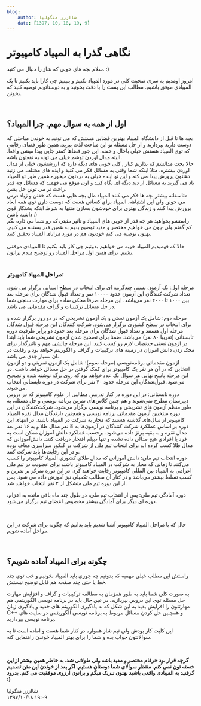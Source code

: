 ```yaml
---
blog:
    author: شااززز منگولیا
    date: [1397, 10, 18, 19, 9]
---
```

# نگاهی گذرا به المپیاد کامپیوتر

<div class="cnt">
<p>سلام بچه های خوبی که شاز را دنبال می کنید. :)</p>
<p>امروز اومدیم یه سری صحبت کلی در مورد المپیاد بکنیم و ببینیم چی کارا باید بکنیم تا یک المپیادی موفق باشیم. مطالب این پست را با دقت بخونید و به دوستاتونم توصیه کنید که بخونن.</p>
<p><br/></p>
<h2>اول از همه یه سوال مهم. چرا المپیاد؟</h2>
<div>بچه ها تا قبل از دانشگاه المپیاد بهترین فضایی هستش که می تونید به خوندن مباحثی که دوست دارید بپردازید و از حل مسئله تو این مباحث لذت ببرید. همین طور فضای رقابتی که توی المپیاد هستش خیلی باحال و خفنه. این جور فضاها کمتر جایی پیدا میشن واقعا. البته مدال اوردن توشم خیلی می تونه به نفعتون باشه.</div>
<div>حالا بحث مدالشم که بذاریم کنار ‍, کلی خوبی های دیگه داره که ارزششون خیلی از مدال اوردن بیشتره. مثلا اینکه شما وقتی به مسائل فکر می کنید و ایده های مختلف می زنید ذهنتون پرورش پیدا می کنه و این تو اینده خیلی به دردتون میخوره.همین طور تو المپیاد یاد می گیرید به مسائل از دید دیگه ای نگاه کنید و اون موقع می فهمید که مسائل چه قدر راحت تر می تونن حل بشن.</div>
<div>متاسفانه بیشتر بچه ها فکر می کنند المپیاد مال بچه هایی هست که خفنن و زیاد درس می خونن ولی این اشتباهه. المپیاد برای کسانی هست که دوست دارن توی همه ابعاد پرورش پیدا کنند و زندگی بهتری برای خودشون بسازن منتها به شرط اینکه پشتکار قوی داشته باشن :)</div>
<div>راستشو بخواهید هر چه قدر از خوبی های المپیاد و تاثیر مثبتی که رو شما می ذاره بگم کم گفتم ولی چون می خواهیم مختصر و مفید توضیح بدیم به همین قدر بسنده می کنیم. بهتون توصیه می کنم خودتون هم در مورد مزایای المپیاد تحقیق کنید.</div>
<div><br/></div>
<div>حالا که فهمیدیم المپیاد خوبه می خواهیم بدونیم چی کار باید بکنیم تا المپیادی موفقی بشیم. برای همین اول مراحل المپیاد رو توضیح میدم براتون.</div>
<div><br/></div>
<h3>مراحل المپیاد کامپیوتر:</h3>
<p>مرحله‌ اول: یک آزمون تستی چندگزینه‌ ای برای انتخاب در سطح استانی برگزار می‌ شود. تعداد شرکت کنندگان این آزمون حدود ۱۰۰۰۰ نفر و تعداد قبول شدگان برای مرحله‌ بعد بین ۱۰۰۰ تا ۲۰۰۰ نفر می‌باشد. این مرحله صرفا محکی ساده برای مهارت سنجی شما در حل مسائل ترکیبیات و گراف مقدماتی می باشد.<br/></p>
<p>مرحله‌ دوم: شامل یک آزمون تستی و یک آزمون تشریحی که در دو روز برگزار شده و برای انتخاب در سطح کشوری برگزار می‌شود. شرکت‌ کنندگان این مرحله قبول‌ شدگان مرحله‌ اول هستند و تعداد قبول‌ شدگان برای مرحله‌ بعد حدود دو برابر ظرفیت دوره‌ تابستانی (تقریبا ۸۰ نفر) می‌باشد. ضمنا برای تصحیح شدن آزمون تشریحی شما باید ابتدا در ازمون تستی حدنصاب لازم رو کسب کنید. این مرحله چالشی مهم و تاثیرگذار برای محک زدن دانش اموزان در زمینه های ترکیبیات و گراف و الگوریتم خواهد بود و رقابت در ان بسیار جدی می باشد.<br/>آزمون مقدماتی برنامه‌نویسی (مرحله سوم): شامل یک آزمون تمرینی و دو آزمون انتخابی که در آن هر نفر یک کامپیوتر برای کمک گرفتن در حل مسائل خواهد داشت. در این مرحله پاسخ نهایی هر سوال یک عدد خواهد بود که روی برگه نوشته شده و تصحیح می‌شود. قبول‌شدگان این مرحله حدود ۴۰ نفر برای شرکت در دوره‌ تابستانی انتخاب می‌شوند.<br/>دوره‌ تابستانی: در این دوره در کنار تدریس مطالبی از علوم کامپیوتر که در دروس دبیرستان مطرح نمی‌شوند و هم چنین کلاس‌های تمرین برنامه نویسی و حل مسئله، به طور منظم آزمون‌ های تشریحی و برنامه نویسی برگزار می‌شود. شرکت‌کنندگان در این دوره منتخبین آزمون مقدماتی برنامه‌ نویسی و همچنین دارندگان مدال نقره‌ المپیاد کامپیوتر از سال‌های گذشته هستند که مجاز به شرکت در المپیاد باشند. در انتهای این دوره بر اساس عملکرد شرکت‌ کنندگان در آزمون‌ها به 8 نفر مدال طلا و به ۱۶ نفر بعد مدال نقره و به بقیه برنز داده می‌شود. برحسب عملکرد دانش آموزان ممکن است به فرد یا افرادی هیچ مدالی داده نشده و تنها دیپلم افتخار دریافت کنند. دانش‌آموزانی که مدال طلا کسب کرده‌ اند برای انتخاب تیم ملی از شرکت در کنکور سراسری معاف بوده و در این رقابت‌ها باید شرکت کنند.<br/>دوره‌ انتخاب تیم ملی: دانش آموزانی که مدال طلای کشوری المپیاد کامپیوتر را کسب می‌کنند تا زمانی که مجاز به شرکت در المپیاد کامپیوتر باشند برای عضویت در تیم ملی اعزامی به المپیاد بین‌ المللی کامپیوتر رقابت خواهند کرد. در این دوره تمرکز بر تمرین و کسب تسلط بیشتر می‌باشد و در کنار آن مطالب تکمیلی نیز آموزش داده می‌ شود. پس از این دوره تیم ملی متشکل از ۴ نفر انتخاب خواهند شد.</p>
<p>دوره‌ آمادگی تیم ملی: پس از انتخاب تیم ملی، در طول چند ماه باقی مانده به اعزام، دوره‌ ای دیگر برای آمادگی بیشتر مخصوص اعضای تیم برگزار می‌شود.</p>
<p><br/></p>
<p>حال که با مراحل المپیاد کامپیوتر آشنا شدیم باید بدانیم که چگونه برای شرکت در این مراحل آماده شویم.</p>
<p><br/></p>
<h2>چگونه برای المپیاد آماده شویم؟</h2>
<p>راستش این مطلب خیلی مهمیه که بدونیم چه جوری باید المپیاد بخونیم و خب توی چند خط یا حتی چند صفحه هم قابل توضیح نیستش.</p>
<p>به صورت کلی شما باید به طور همزمان به مطالعه ترکیبیات و گراف و افزایش مهارت حل مسئله توی این دروس بپردازید. در عین حال باید در برنامه نویسی الگوریتمی هم مهارتتون را افزایش بدید به این شکل که به یادگیری الگوریتم های جدید و یادگیری زبان C++ و همچنین حل کردن مسائل مربوط به برنامه نویسی الگوریتمی در سایت های برنامه نویسی بپردازید.</p>
<p>این کلیت کار بودش ولی تیم شاز همواره در کنار شما هست و اماده است تا به سوالاتتون جواب بده و شما را برای بهتر المپیاد خوندن راهنمایی کنه. </p>
<p><br/></p>
<p><b>گرچه قرار بود حرفام مختصر و مفید باشه ولی طولانی شد. به خاطر همین بیشتر از این خسته تون نمی کنم. منتظر سوالای شما دوستان هستیم. اگر بعد از خوندن این متن تصمیم گرفتید یه المپیادی واقعی باشید بهتون تبریک میگم و براتون ارزوی موفقیت می کنم. بدرود :)</b></p>
</div>

<div class="blog-info">
    <div class="blog-author">شااززز منگولیا</div>
    <div class="blog-date">۱۳۹۷/۱۰/۱۸ ۱۹:۰۹</div>
</div>


